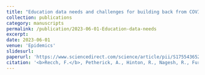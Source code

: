 ```yaml
---
title: "Education data needs and challenges for building back from COVID-19."
collection: publications
category: manuscripts
permalink: /publication/2023-06-01-Education-data-needs
excerpt: 
date: 2023-06-01
venue: 'Epidemics'
slidesurl: 
paperurl: 'https://www.sciencedirect.com/science/article/pii/S1755436523000099'
citation: '<b>Recch, F.</b>, Petherick, A., Hinton, R., Nagesh, R., Furst, R., & Goldszmidt, R. (2023). Education data needs and challenges for building back from COVID-19. <i>Epidemics</i>, 43, 100673.'
---
```


